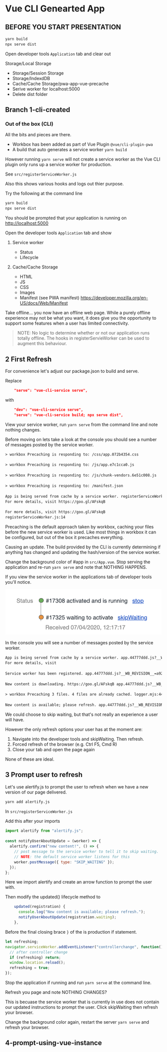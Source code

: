 # Vue CLI Genearted App

## BEFORE YOU START PRESENTATION

```bash
yarn build
npx serve dist
```

Open developer tools `Application` tab and clear out

Storage/Local Storage

- Storage/Session Storage
- Storage/IndexdDB
- Cache/Cache Storage/pwa-app-vue-precache
- Serive worker for localhost:5000
- Delete dist folder

## Branch 1-cli-created

### Out of the box (CLI)

All the bits and pieces are there.

- Workbox has been added as part of Vue Plugin `@vue/cli-plugin-pwa`
- A build that auto generates a service worker `yarn build`

However running `yarn serve` will not create a service worker as the Vue CLI plugin only runs up a service worker for production.

See `src/registerServiceWorker.js`

Also this shows various hooks and logs out thier purpose.

Try the following at the command line

```bash
yarn build
npx serve dist
```

You should be prompted that your application is running on <http://localhost:5000>

Open the developer tools `Application` tab and show

1. Service worker

   - Status
   - Lifecycle

1. Cache/Cache Storage

   - HTML
   - JS
   - CSS
   - Images
   - Manifest (see PWA manifest) <https://developer.mozilla.org/en-US/docs/Web/Manifest>

Take offline... you now have an offline web page. While a purely offline experience may not be what you want, it does give you the opportunity to support some features when a user has limited connectivity.

> NOTE: No logic to determine whether or not our application runs totally offline. The hooks in registerServieWorker can be used to augment this behaviour.

## 2 First Refresh

For convenience let's adjust our package.json to build and serve.

Replace

```json
    "serve": "vue-cli-service serve",
```

with

```json
    "dev": "vue-cli-service serve",
    "serve": "vue-cli-service build; npx serve dist",
```

View your service worker, run `yarn serve` from the command line and note nothing changes.

Before moving on lets take a look at the console you should see a number of messages posted by the service worker.

```txt
> workbox Precaching is responding to: /css/app.072b4354.css

> workbox Precaching is responding to: /js/app.e7c1cca0.js

> workbox Precaching is responding to: /js/chunk-vendors.6e51c008.js

> workbox Precaching is responding to: /manifest.json

App is being served from cache by a service worker. registerServiceWorker.js:8
For more details, visit https://goo.gl/AFskqB

For more details, visit https://goo.gl/AFskqB
registerServiceWorker.js:14

```

Precaching is the default approach taken by workbox, caching your files before the new service worker is used. Like most things in workbox it can be configured, but out of the box it precaches everything.

Causing an update. The build provided by the CLI is currently determining if anything has changed and updating the hash/version of the service worker.

Change the background color of #app in `src/App.vue`. Stop serving the application and re-run `yarn serve` and note that NOTHING HAPPENS.

If you view the service worker in the applications tab of developer tools you'll notice.

![status waiting image](./presentation/2-status-waiting.png)

In the console you will see a number of messages posted by the service worker.

```txt
App is being served from cache by a service worker. app.44777ddd.js?__WB_REVISION__=a929f9a3b4f55f5cf390:1
For more details, visit

Service worker has been registered. app.44777ddd.js?__WB_REVISION__=a929f9a3b4f55f5cf390:1

New content is downloading. https://goo.gl/AFskqB app.44777ddd.js?__WB_REVISION__=a929f9a3b4f55f5cf390:1

> workbox Precaching 3 files. 4 files are already cached. logger.mjs:44

New content is available; please refresh. app.44777ddd.js?__WB_REVISION__=a929f9a3b4f55f5cf390:1

```

We could choose to skip waiting, but that's not really an experience a user will have.

However the only refresh options your user has at the moment are:

1. Navigate into the developer tools and skipWaiting. Then refresh.
2. Forced refresh of the browser (e.g. Ctrl F5, Cmd R)
3. Close your tab and open the page again

None of these are ideal.

## 3 Prompt user to refresh

Let's use alertify.js to prompt the user to refresh when we have a new version of our page delivered.

```bash
yarn add alertify.js
```

In `src/registerServiceWorker.js`

Add this after your imports

```js
import alertify from "alertify.js";

const notifyUserAboutUpdate = (worker) => {
  alertify.confirm("new content!", () => {
    // post message to the service worker to tell it to skip waiting.
    // NOTE: the default service worker listens for this
    worker.postMessage({ type: "SKIP_WAITING" });
  });
};
```

Here we import alertify and create an arrow function to prompt the user with.

Then modify the updated() lifecycle method to

```js
    updated(registration) {
      console.log("New content is available; please refresh.");
      notifyUserAboutUpdate(registration.waiting);
    },
```

Before the final closing brace `}` of the is production if statement.

```js
let refreshing;
navigator.serviceWorker.addEventListener("controllerchange", function() {
  // after controller change
  if (refreshing) return;
  window.location.reload();
  refreshing = true;
});
```

Stop the application if running and run `yarn serve` at the command line.

Refresh you page and note NOTHING CHANGES?

This is becuase the service worker that is currently in use does not contain our updated instructions to prompt the user. Click skipWaiting then refresh your browser.

Change the background color again, restart the server `yarn serve` and refresh your browser.

## 4-prompt-using-vue-instance
